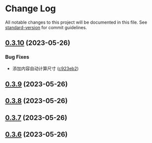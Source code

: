 # Change Log

All notable changes to this project will be documented in this file. See [standard-version](https://github.com/conventional-changelog/standard-version) for commit guidelines.

<a name="0.3.10"></a>
## [0.3.10](https://github.com/any86/any-scroll/compare/v0.6.2...v0.3.10) (2023-05-26)


### Bug Fixes

* 添加内容自动计算尺寸 ([c923eb2](https://github.com/any86/any-scroll/commit/c923eb2))



<a name="0.3.9"></a>
## [0.3.9](https://github.com/any86/any-scroll/compare/v0.6.1...v0.3.9) (2023-05-26)



<a name="0.3.8"></a>
## [0.3.8](https://github.com/any86/any-scroll/compare/v0.6.0...v0.3.8) (2023-05-26)



<a name="0.3.7"></a>
## [0.3.7](https://github.com/any86/any-scroll/compare/v0.5.3...v0.3.7) (2023-05-26)



<a name="0.3.6"></a>
## [0.3.6](https://github.com/any86/any-scroll/compare/v0.5.2...v0.3.6) (2023-05-26)
